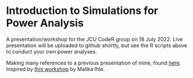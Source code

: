 # Introduction to Simulations for Power Analysis

A presentation/workshop for the JCU CodeR group on 18 July 2022. Live presentation will be uploaded to github shortly, but see the R scripts above to conduct your own power analyses.

Making many references to a previous presentation of mine, found [here](https://github.com/ecolology/causality-presentation).
Inspired by [this workshop](https://malikaihle.github.io/Introduction-Simulations-in-R/) by Malika Ihle.


